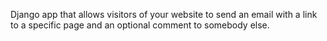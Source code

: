 Django app that allows visitors of your website to send an email with a link to a specific page and an optional comment to somebody else.